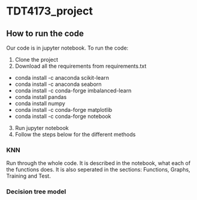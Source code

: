 # TDT4173_project
## How to run the code
Our code is in jupyter notebook. 
To run the code:
1. Clone the project
2. Download all the requirements from requirements.txt

- conda install -c anaconda scikit-learn
- conda install -c anaconda seaborn
- conda install -c conda-forge imbalanced-learn
- conda install pandas
- conda install numpy
- conda install -c conda-forge matplotlib
- conda install -c conda-forge notebook


3. Run jupyter notebook
4. Follow the steps below for the different methods

### KNN
Run through the whole code. It is described in the notebook, what each of the functions does.
It is also seperated in the sections: Functions, Graphs, Training and Test. 


### Decision tree model
